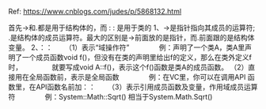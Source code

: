 Ref: 
https://www.cnblogs.com/judes/p/5868132.html

首先->和.都是用于结构体的，而 : : 是用于类的
  1、->是指针指向其成员的运算符; .是结构体的成员运算符。最大的区别是->前面放的是指针，而.前面跟的是结构体变量。
  2、：：
　　（1）表示“域操作符”
　　　　例：声明了一个类A，类A里声明了一个成员函数void f()，但没有在类的声明里给出f的定义，那么在类外定义f时， 
　　　　就要写成void A::f()，表示这个f()函数是类A的成员函数。
      （2）直接用在全局函数前，表示是全局函数 
　　　　例：在VC里，你可以在调用API 函数里，在API函数名前加：：
　　（3）表示引用成员函数及变量，作用域成员运算符
　　　　例：System::Math::Sqrt() 相当于System.Math.Sqrt()